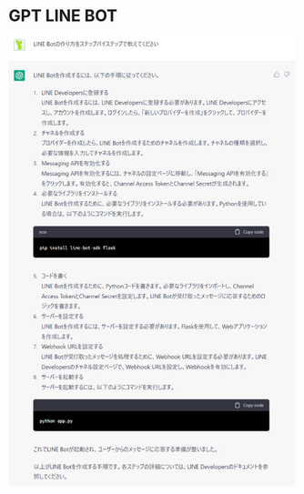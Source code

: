 # GPT LINE BOT

[![Product Name Screen Shot][make-a-linebot]](https://github.com/tanitanin/gpt-line-bot)


<!-- MARKDOWN LINKS & IMAGES -->
[make-a-linebot]: make-a-linebot.png
